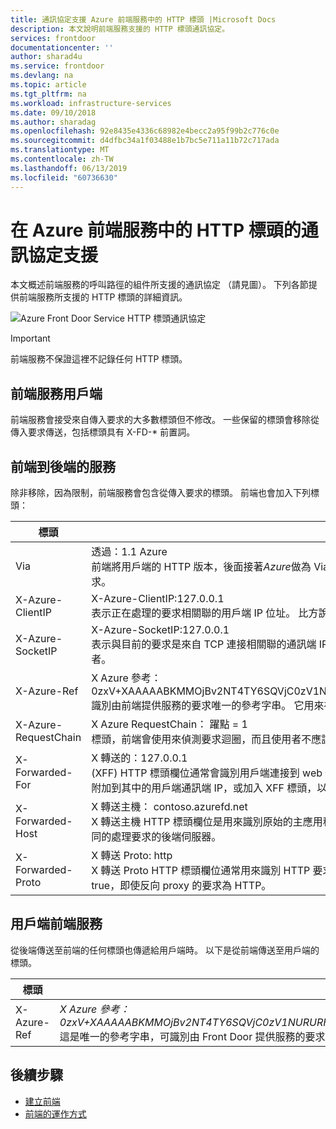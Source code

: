 ```yaml
---
title: 通訊協定支援 Azure 前端服務中的 HTTP 標頭 |Microsoft Docs
description: 本文說明前端服務支援的 HTTP 標頭通訊協定。
services: frontdoor
documentationcenter: ''
author: sharad4u
ms.service: frontdoor
ms.devlang: na
ms.topic: article
ms.tgt_pltfrm: na
ms.workload: infrastructure-services
ms.date: 09/10/2018
ms.author: sharadag
ms.openlocfilehash: 92e8435e4336c68982e4becc2a95f99b2c776c0e
ms.sourcegitcommit: d4dfbc34a1f03488e1b7bc5e711a11b72c717ada
ms.translationtype: MT
ms.contentlocale: zh-TW
ms.lasthandoff: 06/13/2019
ms.locfileid: "60736630"
---
```

# <a name="protocol-support-for-http-headers-in-azure-front-door-service"></a>在 Azure 前端服務中的 HTTP 標頭的通訊協定支援
本文概述前端服務的呼叫路徑的組件所支援的通訊協定 （請見圖）。 下列各節提供前端服務所支援的 HTTP 標頭的詳細資訊。

![Azure Front Door Service HTTP 標頭通訊協定][1]

>[!IMPORTANT]
>前端服務不保證這裡不記錄任何 HTTP 標頭。

## <a name="client-to-front-door-service"></a>前端服務用戶端
前端服務會接受來自傳入要求的大多數標頭但不修改。 一些保留的標頭會移除從傳入要求傳送，包括標頭具有 X-FD-* 前置詞。

## <a name="front-door-service-to-backend"></a>前端到後端的服務

除非移除，因為限制，前端服務會包含從傳入要求的標頭。 前端也會加入下列標頭：

| 標頭  | 範例和描述 |
| ------------- | ------------- |
| Via |  透過：1.1 Azure </br> 前端將用戶端的 HTTP 版本，後面接著*Azure*做為 Via 標頭的值。 這表示用戶端的 HTTP 版本但該大門中繼的收件者的用戶端與後端之間的要求。  |
| X-Azure-ClientIP | X-Azure-ClientIP:127.0.0.1 </br> 表示正在處理的要求相關聯的用戶端 IP 位址。 比方說，來自 proxy 的要求可能會將 X-轉送標頭來指出原始呼叫端的 IP 位址。 |
| X-Azure-SocketIP |  X-Azure-SocketIP:127.0.0.1 </br> 表示與目前的要求是來自 TCP 連接相關聯的通訊端 IP 位址。 要求的用戶端 IP 位址可能會無法等於其通訊端 IP 位址，因為它將會任意覆寫使用者。|
| X-Azure-Ref |  X Azure 參考：0zxV+XAAAAABKMMOjBv2NT4TY6SQVjC0zV1NURURHRTA2MTkANDM3YzgyY2QtMzYwYS00YTU0LTk0YzMtNWZmNzA3NjQ3Nzgz </br> 識別由前端提供服務的要求唯一的參考字串。 它用來存取記錄檔中搜尋和重要的疑難排解。|
| X-Azure-RequestChain |  X Azure RequestChain： 躍點 = 1 </br> 標頭，前端會使用來偵測要求迴圈，而且使用者不應該相依於它。 |
| X-Forwarded-For | X 轉送的：127.0.0.1 </br> (XFF) HTTP 標頭欄位通常會識別用戶端連接到 web 伺服器，透過 HTTP proxy 或負載平衡器的原始 IP 位址。 如果沒有現有的 XFF 標頭，大門附加到其中的用戶端通訊端 IP，或加入 XFF 標頭，以用戶端通訊端的 IP。 |
| X-Forwarded-Host | X 轉送主機： contoso.azurefd.net </br> X 轉送主機 HTTP 標頭欄位是用來識別原始的主應用程式主機的 HTTP 要求標頭中的用戶端所要求的常見方式。 這是因為大門的主機名稱可能不同的處理要求的後端伺服器。 |
| X-Forwarded-Proto | X 轉送 Proto: http </br> X 轉送 Proto HTTP 標頭欄位通常用來識別 HTTP 要求的原始通訊協定，因為大門，根據組態，可能會與後端使用 HTTPS 進行通訊。 這是 true，即使反向 proxy 的要求為 HTTP。 |

## <a name="front-door-service-to-client"></a>用戶端前端服務

從後端傳送至前端的任何標頭也傳遞給用戶端時。 以下是從前端傳送至用戶端的標頭。

| 標頭  | 範例 |
| ------------- | ------------- |
| X-Azure-Ref |  *X Azure 參考：0zxV+XAAAAABKMMOjBv2NT4TY6SQVjC0zV1NURURHRTA2MTkANDM3YzgyY2QtMzYwYS00YTU0LTk0YzMtNWZmNzA3NjQ3Nzgz* </br> 這是唯一的參考字串，可識別由 Front Door 提供服務的要求。 這是很重要的疑難排解，因為它用來存取記錄檔中搜尋。|

## <a name="next-steps"></a>後續步驟

- [建立前端](quickstart-create-front-door.md)
- [前端的運作方式](front-door-routing-architecture.md)

<!--Image references-->
[1]: ./media/front-door-http-headers-protocol/front-door-protocol-summary.png